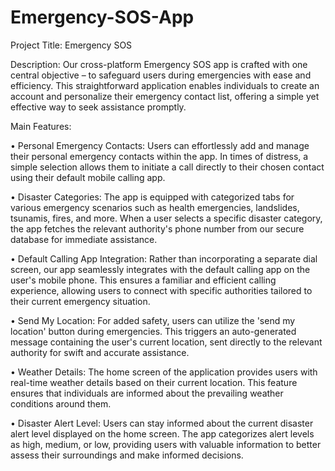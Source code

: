 # Emergency-SOS-App
 
Project Title: Emergency SOS

Description: 
Our cross-platform Emergency SOS app is crafted with one central objective – to safeguard users during emergencies with ease and efficiency. This straightforward application enables individuals to create an account and personalize their emergency contact list, offering a simple yet effective way to seek assistance promptly.

Main Features:

•	Personal Emergency Contacts: Users can effortlessly add and manage their personal emergency contacts within the app. In times of distress, a simple selection allows them to initiate a call directly to their chosen contact using their default mobile calling app.

•	Disaster Categories: The app is equipped with categorized tabs for various emergency scenarios such as health emergencies, landslides, tsunamis, fires, and more. When a user selects a specific disaster category, the app fetches the relevant authority's phone number from our secure database for immediate assistance.

•	Default Calling App Integration: Rather than incorporating a separate dial screen, our app seamlessly integrates with the default calling app on the user's mobile phone. This ensures a familiar and efficient calling experience, allowing users to connect with specific authorities tailored to their current emergency situation.

•	Send My Location: For added safety, users can utilize the 'send my location' button during emergencies. This triggers an auto-generated message containing the user's current location, sent directly to the relevant authority for swift and accurate assistance.

•	Weather Details: The home screen of the application provides users with real-time weather details based on their current location. This feature ensures that individuals are informed about the prevailing weather conditions around them.

•	Disaster Alert Level: Users can stay informed about the current disaster alert level displayed on the home screen. The app categorizes alert levels as high, medium, or low, providing users with valuable information to better assess their surroundings and make informed decisions.
